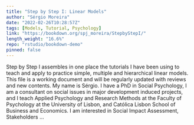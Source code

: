 ```yaml
---
title: "Step by Step I: Linear Models"
author: "Sérgio Moreira"
date: "2022-02-26T10:28:57Z"
tags: [Models, Tutorial, Psychology]
link: "https://bookdown.org/spj_moreira/StepbyStepI/"
length_weight: "16.6%"
repo: "rstudio/bookdown-demo"
pinned: false
---
```


Step by Step I assembles in one place the tutorials I have been using to teach and apply to practice simple, multiple and hierarchical linear models. This file is a working document and will be regularly updated with reviews and new contents. My name is Sérgio. I have a PhD in Social Psychology, I am a consultant on social issues in major development induced projects, and I teach Applied Psychology and Research Methods at the Faculty of Psychology at the University of Lisbon, and Católica Lisbon School of Business and Economics. I am interested in Social Impact Assessment, Stakeholders ...

